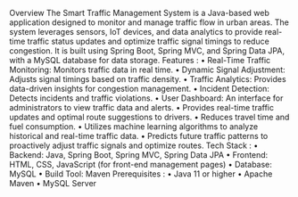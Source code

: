 Overview 
The Smart Traffic Management System is a Java-based web application designed to monitor and manage traffic flow in urban areas. The system leverages sensors, IoT devices, and data analytics to provide real-time traffic status updates and optimize traffic signal timings to reduce congestion. It is built using Spring Boot, Spring MVC, and Spring Data JPA, with a MySQL database for data storage.
Features :
•	Real-Time Traffic Monitoring: Monitors traffic data in real time.
•	Dynamic Signal Adjustment: Adjusts signal timings based on traffic density.
•	Traffic Analytics: Provides data-driven insights for congestion management.
•	Incident Detection: Detects incidents and traffic violations.
•	User Dashboard: An interface for administrators to view traffic data and alerts.
•	Provides real-time traffic updates and optimal route suggestions to drivers. 
•	Reduces travel time and fuel consumption.
•	Utilizes machine learning algorithms to analyze historical and real-time traffic data. 
•	Predicts future traffic patterns to proactively adjust traffic signals and optimize routes.
Tech Stack :
•	Backend: Java, Spring Boot, Spring MVC, Spring Data JPA
•	Frontend: HTML, CSS, JavaScript (for front-end management pages)
•	Database: MySQL
•	Build Tool: Maven
Prerequisites :
•	Java 11 or higher
•	Apache Maven
•	MySQL Server
